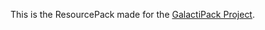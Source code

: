 
This is the ResourcePack made for the [GalactiPack Project](https://github.com/PiggyPigCute/GalactiPack).
